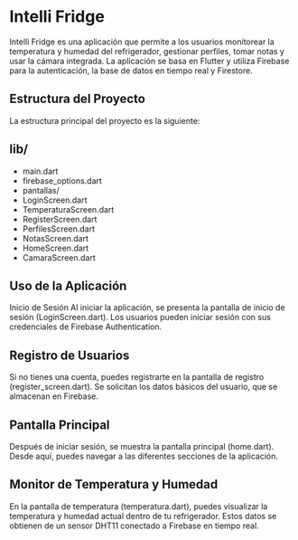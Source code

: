 # Intelli Fridge
Intelli Fridge es una aplicación que permite a los usuarios monitorear la temperatura y humedad del refrigerador, gestionar perfiles, tomar notas y usar la cámara integrada. La aplicación se basa en Flutter y utiliza Firebase para la autenticación, la base de datos en tiempo real y Firestore.

## Estructura del Proyecto
La estructura principal del proyecto es la siguiente:

## lib/
- main.dart
- firebase_options.dart
- pantallas/
- LoginScreen.dart
- TemperaturaScreen.dart
- RegisterScreen.dart
- PerfilesScreen.dart
- NotasScreen.dart
- HomeScreen.dart
- CamaraScreen.dart

## Uso de la Aplicación
Inicio de Sesión
Al iniciar la aplicación, se presenta la pantalla de inicio de sesión (LoginScreen.dart). Los usuarios pueden iniciar sesión con sus credenciales de Firebase Authentication.

## Registro de Usuarios
Si no tienes una cuenta, puedes registrarte en la pantalla de registro (register_screen.dart). Se solicitan los datos básicos del usuario, que se almacenan en Firebase.

## Pantalla Principal
Después de iniciar sesión, se muestra la pantalla principal (home.dart). Desde aquí, puedes navegar a las diferentes secciones de la aplicación.

## Monitor de Temperatura y Humedad
En la pantalla de temperatura (temperatura.dart), puedes visualizar la temperatura y humedad actual dentro de tu refrigerador. Estos datos se obtienen de un sensor DHT11 conectado a Firebase en tiempo real.
